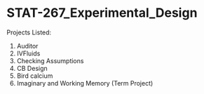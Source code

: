 # STAT-267_Experimental_Design

Projects Listed:
1. Auditor
2. IVFluids
3. Checking Assumptions
4. CB Design
5. Bird calcium
6. Imaginary and Working Memory (Term Project)
